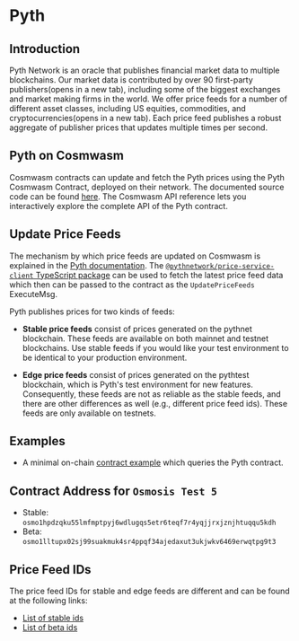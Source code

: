 # Pyth

## Introduction

Pyth Network is an oracle that publishes financial market data to multiple blockchains. Our market data is contributed by over 90 first-party publishers(opens in a new tab), including some of the biggest exchanges and market making firms in the world. We offer price feeds for a number of different asset classes, including US equities, commodities, and cryptocurrencies(opens in a new tab). Each price feed publishes a robust aggregate of publisher prices that updates multiple times per second.

## Pyth on Cosmwasm 
Cosmwasm contracts can update and fetch the Pyth prices using the Pyth Cosmwasm Contract, deployed on their network. The documented source code can be found [here](https://github.com/pyth-network/pyth-crosschain/tree/main/target_chains/cosmwasm/contracts/pyth). The Cosmwasm API reference lets you interactively explore the complete API of the Pyth contract.


## Update Price Feeds

The mechanism by which price feeds are updated on Cosmwasm is explained in the [Pyth documentation](https://docs.pyth.network/price-feeds/fetch-price-updates). The [`@pythnetwork/price-service-client` TypeScript package](https://github.com/pyth-network/pyth-crosschain/tree/main/price_service/client/js) can be used to fetch the latest price feed data which then can be passed to the contract as the `UpdatePriceFeeds` ExecuteMsg.

Pyth publishes prices for two kinds of feeds:

- **Stable price feeds** consist of prices generated on the pythnet blockchain. These feeds are available on both mainnet and testnet blockchains. Use stable feeds if you would like your test environment to be identical to your production environment.

- **Edge price feeds** consist of prices generated on the pythtest blockchain, which is Pyth's test environment for new features. Consequently, these feeds are not as reliable as the stable feeds, and there are other differences as well (e.g., different price feed ids). These feeds are only available on testnets.

## Examples

- A minimal on-chain [contract example](https://github.com/pyth-network/pyth-crosschain/tree/main/target_chains/cosmwasm/examples/cw-contract) which queries the Pyth contract.

## Contract Address for `Osmosis Test 5`

- Stable: `osmo1hpdzqku55lmfmptpyj6wdlugqs5etr6teqf7r4yqjjrxjznjhtuqqu5kdh`
- Beta: `osmo1lltupx02sj99suakmuk4sr4ppqf34ajedaxut3ukjwkv6469erwqtpg9t3`

## Price Feed IDs

The price feed IDs for stable and edge feeds are different and can be found at the following links:

- [List of stable ids](https://pyth.network/developers/price-feed-ids#cosmwasm-stable)
- [List of beta ids](https://pyth.network/developers/price-feed-ids#cosmwasm-edge)
